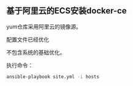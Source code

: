 ## 基于阿里云的ECS安装docker-ce

yum仓库采用阿里云的镜像源。

配置文件已经优化

不包含系统的基础优化。

执行命令：

```bash
ansible-playbook site.yml -i hosts
```

